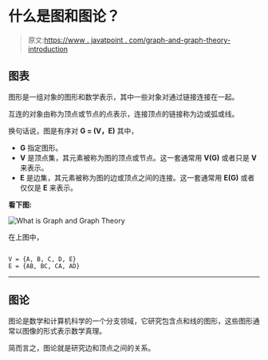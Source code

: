 # 什么是图和图论？

> 原文:[https://www . javatpoint . com/graph-and-graph-theory-introduction](https://www.javatpoint.com/graph-and-graph-theory-introduction)

## 图表

图形是一组对象的图形和数学表示，其中一些对象对通过链接连接在一起。

互连的对象由称为顶点或节点的点表示，连接顶点的链接称为边或弧或线。

换句话说，图是有序对 **G = (V，E)** 其中，

*   **G** 指定图形。
*   **V** 是顶点集，其元素被称为图的顶点或节点。这一套通常用 **V(G)** 或者只是 **V** 来表示。
*   **E** 是边集，其元素被称为图的边或顶点之间的连接。这一套通常用 **E(G)** 或者仅仅是 **E** 来表示。

**看下图:**

![What is Graph and Graph Theory](../Images/4ce3f0783647cdfd39684e273a6d9de2.png)

在上图中，

```

V = {A, B, C, D, E}
E = {AB, BC, CA, AD}

```

* * *

## 图论

图论是数学和计算机科学的一个分支领域，它研究包含点和线的图形，这些图形通常以图像的形式表示数学真理。

简而言之，图论就是研究边和顶点之间的关系。